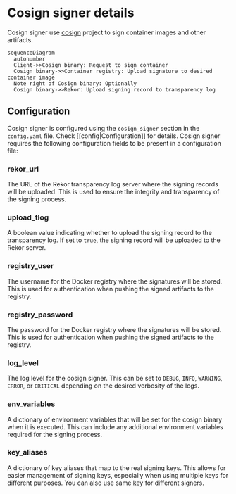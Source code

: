 # Cosign signer details

Cosign signer use [cosign](https://github.com/sigstore/cosign) project to sign container images and other artifacts.

``` mermaid
sequenceDiagram
  autonumber
  Client->>Cosign binary: Request to sign container
  Cosign binary->>Container registry: Upload signature to desired container image
  Note right of Cosign binary: Optionally
  Cosign binary->>Rekor: Upload signing record to transparency log
```

## Configuration
Cosign signer is configured using the `cosign_signer` section in the `config.yaml` file. Check [[config|Configuration]] for details. 
Cosign signer requires the following configuration fields to be present in a configuration file:

### rekor_url

The URL of the Rekor transparency log server where the signing records will be uploaded. This is used to ensure the integrity and transparency of the signing process.

### upload_tlog
A boolean value indicating whether to upload the signing record to the transparency log. If set to `true`, the signing record will be uploaded to the Rekor server.

### registry_user
The username for the Docker registry where the signatures will be stored. This is used for authentication when pushing the signed artifacts to the registry.

### registry_password
The password for the Docker registry where the signatures will be stored. This is used for authentication when pushing the signed artifacts to the registry.

### log_level
The log level for the cosign signer. This can be set to `DEBUG`, `INFO`, `WARNING`, `ERROR`, or `CRITICAL` depending on the desired verbosity of the logs.

### env_variables
A dictionary of environment variables that will be set for the cosign binary when it is executed. This can include any additional environment variables required for the signing process.

### key_aliases
A dictionary of key aliases that map to the real signing keys. This allows for easier management of signing keys, especially when using multiple keys for different purposes. You can also use same key for different signers.

